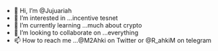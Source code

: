 - 👋 Hi, I’m @Jujuariah
- 👀 I’m interested in ...incentive tesnet
- 🌱 I’m currently learning ...much about crypto
- 💞️ I’m looking to collaborate on ...everything
- 📫 How to reach me ...@M2Ahki on Twitter or @R_ahkiM on telegram

<!---
Jujuariah/Jujuariah is a ✨ special ✨ repository because its `README.md` (this file) appears on your GitHub profile.
You can click the Preview link to take a look at your changes.
--->
